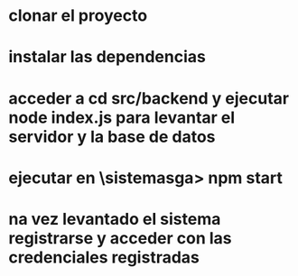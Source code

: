 # clonar el proyecto

# instalar las dependencias

# acceder a cd src/backend y ejecutar node index.js para levantar el servidor y la base de datos

# ejecutar en \sistemasga> npm start

# na vez levantado el sistema registrarse y acceder con las credenciales registradas

